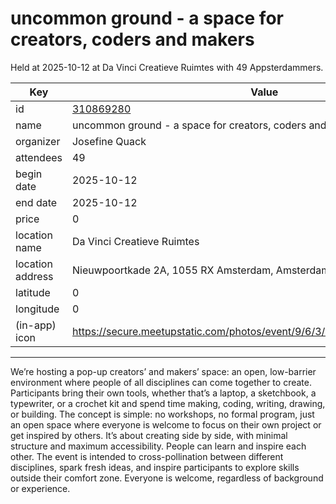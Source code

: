 # uncommon ground - a space for creators, coders and makers
Held at 2025-10-12 at Da Vinci Creatieve Ruimtes with 49 Appsterdammers.
        
|Key|Value
|---|---|
|id|[310869280](https://www.meetup.com/appsterdam/events/310869280/)|
|name|uncommon ground - a space for creators, coders and makers|
|organizer|Josefine Quack|
|attendees|49|
|begin date|2025-10-12|
|end date|2025-10-12|
|price|0|
|location name|Da Vinci Creatieve Ruimtes|
|location address|Nieuwpoortkade 2A, 1055 RX Amsterdam, Amsterdam|
|latitude|0|
|longitude|0|
|(in-app) icon|https://secure.meetupstatic.com/photos/event/9/6/3/4/highres_518678452.jpeg|

---

We’re hosting a pop-up creators’ and makers’ space: an open, low-barrier environment where people of all disciplines can come together to create. Participants bring their own tools, whether that’s a laptop, a sketchbook, a typewriter, or a crochet kit and spend time making, coding, writing, drawing, or building.
The concept is simple: no workshops, no formal program, just an open space where everyone is welcome to focus on their own project or get inspired by others. It’s about creating side by side, with minimal structure and maximum accessibility.
People can learn and inspire each other.
The event is intended to cross-pollination between different disciplines, spark fresh ideas, and inspire participants to explore skills outside their comfort zone.
Everyone is welcome, regardless of background or experience.
